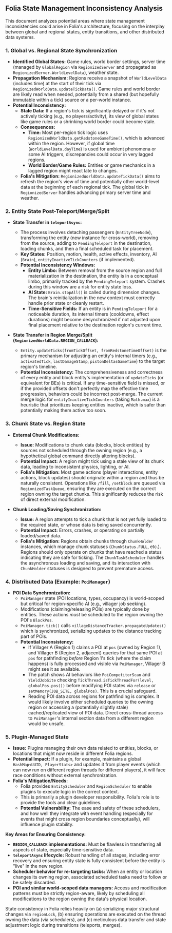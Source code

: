 ## Folia State Management Inconsistency Analysis

This document analyzes potential areas where state management inconsistencies could arise in Folia's architecture, focusing on the interplay between global and regional states, entity transitions, and other distributed data systems.

### 1. Global vs. Regional State Synchronization

*   **Identified Global States:** Game rules, world border settings, server time (managed by `GlobalRegion` via `RegionizedServer` and propagated as `RegionizedServer.WorldLevelData`), weather state.
*   **Propagation Mechanism:** Regions receive a snapshot of `WorldLevelData` (includes time) at the start of their tick via `RegionizedWorldData.updateTickData()`. Game rules and world border are likely read when needed, potentially from a shared (but hopefully immutable within a tick) source or a per-world instance.
*   **Potential Inconsistency:**
    *   **Stale Data:** If a region's tick is significantly delayed or if it's not actively ticking (e.g., no players/activity), its view of global states like game rules or a shrinking world border could become stale.
    *   **Consequences:**
        *   **Time:** Most per-region tick logic uses `RegionizedWorldData.getRedstoneGameTime()`, which is advanced within the region. However, if global time (`WorldLevelData.dayTime`) is used for ambient phenomena or some AI triggers, discrepancies could occur in very lagged regions.
        *   **World Border/Game Rules:** Entities or game mechanics in a lagged region might react late to changes.
    *   **Folia's Mitigation:** `RegionizedWorldData.updateTickData()` aims to refresh the region's view of time and potentially other world-level data at the beginning of each regional tick. The global tick in `RegionizedServer` handles advancing primary server time and weather.

### 2. Entity State Post-Teleport/Merge/Split

*   **State Transfer in `teleportAsync`:**
    *   The process involves detaching passengers (`EntityTreeNode`), transforming the entity (new instance for cross-world), removing from the source, adding to `PendingTeleport` in the destination, loading chunks, and then a final scheduled task for placement.
    *   **Key States:** Position, motion, health, active effects, inventory, AI (`Brain`), `entityInactiveTickCounters` (if implemented).
    *   **Potential Inconsistency Windows:**
        *   **Entity Limbo:** Between removal from the source region and full materialization in the destination, the entity is in a conceptual limbo, primarily tracked by the `PendingTeleport` system. Crashes during this window are a risk for entity state loss.
        *   **AI State:** `Brain.stopAll()` is called during dimension changes. The brain's reinitialization in the new context must correctly handle prior state or cleanly restart.
        *   **Time-Sensitive Fields:** If an entity is in `PendingTeleport` for a noticeable duration, its internal timers (cooldowns, effect durations) might become desynchronized if not adjusted upon final placement relative to the destination region's current time.

*   **State Transfer in Region Merge/Split (`RegionizedWorldData.REGION_CALLBACK`):**
    *   `Entity.updateTicks(fromTickOffset, fromRedstoneTimeOffset)` is the primary mechanism for adjusting an entity's internal timers (e.g., `activatedTick`, `lastDamageStamp`, `pistonDeltasGameTime`) to the target region's timeline.
    *   **Potential Inconsistency:** The comprehensiveness and correctness of every entity and block entity's implementation of `updateTicks` (or equivalent for BEs) is critical. If any time-sensitive field is missed, or if the provided offsets don't perfectly map the effective time progression, behaviors could be incorrect post-merge. The current merge logic for `entityInactiveTickCounters` (taking `Math.max`) is a heuristic that prioritizes keeping entities inactive, which is safer than potentially making them active too soon.

### 3. Chunk State vs. Region State

*   **External Chunk Modifications:**
    *   **Issue:** Modifications to chunk data (blocks, block entities) by sources not scheduled through the owning region (e.g., a hypothetical global command directly altering blocks).
    *   **Potential Impact:** A region might tick using a stale view of its chunk data, leading to inconsistent physics, lighting, or AI.
    *   **Folia's Mitigation:** Most game actions (player interactions, entity actions, block updates) should originate within a region and thus be naturally consistent. Operations like `/fill`, `/setblock` are queued via `RegionizedTaskQueue`, ensuring they are executed on the correct region owning the target chunks. This significantly reduces the risk of direct external modification.

*   **Chunk Loading/Saving Synchronization:**
    *   **Issue:** A region attempts to tick a chunk that is not yet fully loaded to the required state, or whose data is being saved concurrently.
    *   **Potential Impact:** Errors, crashes, or operating on partially loaded/saved data.
    *   **Folia's Mitigation:** Regions obtain chunks through `ChunkHolder` instances, which manage chunk statuses (`ChunkStatus.FULL`, etc.). Regions should only operate on chunks that have reached a status indicating they are safe for ticking. The `ChunkTaskScheduler` handles the asynchronous loading and saving, and its interaction with `ChunkHolder` statuses is designed to prevent premature access.

### 4. Distributed Data (Example: `PoiManager`)

*   **POI Data Synchronization:**
    *   `PoiManager` state (POI locations, types, occupancy) is world-scoped but critical for region-specific AI (e.g., villager job seeking).
    *   Modifications (claiming/releasing POIs) are typically done by entities. These actions *must* be scheduled to the region owning the POI's `BlockPos`.
    *   `PoiManager.tick()` calls `villageDistanceTracker.propagateUpdates()` which is synchronized, serializing updates to the distance tracking part of POIs.
    *   **Potential Inconsistency:**
        *   If Villager A (Region 1) claims a POI at `pos` (owned by Region 1), and Villager B (Region 2, adjacent) queries for that same POI at `pos` for pathfinding *before* Region 1's tick (where the claim happens) is fully processed and visible via `PoiManager`, Villager B might see it as available.
        *   The patch shows AI behaviors like `PoiCompetitorScan` and `YieldJobSite` checking `TickThread.isTickThreadFor(level, globalPos.pos())` before modifying POI states via `release` or `setMemory(JOB_SITE, globalPos)`. This is a crucial safeguard.
        *   Reading POI data across regions for pathfinding is complex. It would likely involve either scheduled queries to the owning region or accessing a (potentially slightly stale) cached/replicated view of POI data. Direct cross-thread access to `PoiManager`'s internal section data from a different region would be unsafe.

### 5. Plugin-Managed State

*   **Issue:** Plugins managing their own data related to entities, blocks, or locations that might now reside in different Folia regions.
*   **Potential Impact:** If a plugin, for example, maintains a global `HashMap<UUID, PlayerStats>` and updates it from player events (which can now run on different region threads for different players), it will face race conditions without external synchronization.
*   **Folia's Mitigation/Needs:**
    *   Folia provides `EntityScheduler` and `RegionScheduler` to enable plugins to execute logic in the correct context.
    *   This is primarily a plugin developer responsibility. Folia's role is to provide the tools and clear guidelines.
    *   **Potential Vulnerability:** The ease and safety of these schedulers, and how well they integrate with event handling (especially for events that might cross region boundaries conceptually), will influence plugin stability.

**Key Areas for Ensuring Consistency:**

*   **`REGION_CALLBACK` implementations:** Must be flawless in transferring all aspects of state, especially time-sensitive data.
*   **`teleportAsync` lifecycle:** Robust handling of all stages, including error recovery and ensuring entity state is fully consistent before the entity is "live" in the new region.
*   **Scheduler behavior for re-targeting tasks:** When an entity or location changes its owning region, associated scheduled tasks need to follow or be safely discarded.
*   **POI and similar world-scoped data managers:** Access and modification patterns must be strictly region-aware, likely by scheduling all modifications to the region owning the data's physical location.

State consistency in Folia relies heavily on (a) serializing major structural changes via `regionLock`, (b) ensuring operations are executed on the thread owning the data (via schedulers), and (c) meticulous data transfer and state adjustment logic during transitions (teleports, merges).
